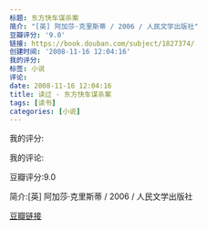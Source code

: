 ```yaml
---
标题: 东方快车谋杀案
简介: "[英] 阿加莎·克里斯蒂 / 2006 / 人民文学出版社"
豆瓣评分: '9.0'
链接: https://book.douban.com/subject/1827374/
创建时间: '2008-11-16 12:04:16'
我的评分:
标签: 小说
评论:
date: 2008-11-16 12:04:16
title: 读过 - 东方快车谋杀案
tags: [读书]
categories: [小说]
---
```


我的评分:

我的评论:

豆瓣评分:9.0

简介:[英] 阿加莎·克里斯蒂 / 2006 / 人民文学出版社

[豆瓣链接](https://book.douban.com/subject/1827374/)

